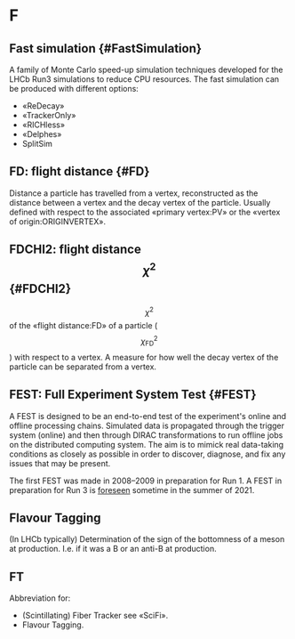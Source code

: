 # F

## Fast simulation {#FastSimulation}

A family of Monte Carlo speed-up simulation techniques developed for the LHCb Run3 simulations to reduce CPU resources. The fast simulation can be produced with different options:

+ «ReDecay»
+ «TrackerOnly»
+ «RICHless»
+ «Delphes»
+ SplitSim

## FD: flight distance {#FD}
Distance a particle has travelled from a vertex, reconstructed as the distance between a vertex and the decay vertex of the particle. Usually defined with respect to the associated «primary vertex:PV» or the «vertex of origin:ORIGINVERTEX».

## FDCHI2: flight distance $$\chi^2$$ {#FDCHI2}
$$\chi^2$$ of the «flight distance:FD» of a particle ($$\chi_\text{FD}^2$$) with respect to a vertex. A measure for how well the decay vertex of the particle can be separated from a vertex.

## FEST: Full Experiment System Test {#FEST}

A FEST is designed to be an end-to-end test of the experiment's online and offline processing chains. Simulated data is propagated through the trigger system (online) and then through DIRAC transformations to run offline jobs on the distributed computing system. The aim is to mimick real data-taking conditions as closely as possible in order to discover, diagnose, and fix any issues that may be present.

The first FEST was made in 2008–2009 in preparation for Run 1. A FEST in preparation for Run 3 is [foreseen](https://indico.cern.ch/event/1006607/) sometime in the summer of 2021.

## Flavour Tagging

(In LHCb typically) Determination of the sign of the bottomness of a meson at production. I.e. if it was a B or an anti-B at production.

## FT

Abbreviation for:

 * (Scintillating) Fiber Tracker see «SciFi».
 * Flavour Tagging.
